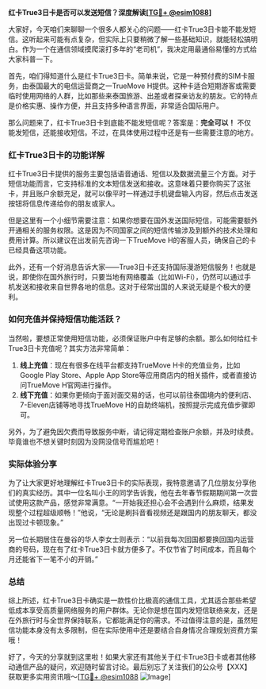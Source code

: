 **红卡True3日卡是否可以发送短信？深度解读[[TG💪+ @esim1088](https://t.me/s/esim1088)]**

大家好，今天咱们来聊聊一个很多人都关心的问题——红卡True3日卡能不能发短信。这听起来可能有点复杂，但实际上只要稍微了解一些基础知识，就能轻松搞明白。作为一个在通信领域摸爬滚打多年的“老司机”，我决定用最通俗易懂的方式给大家科普一下。

首先，咱们得知道什么是红卡True3日卡。简单来说，它是一种预付费的SIM卡服务，由泰国最大的电信运营商之一TrueMove H提供。这种卡适合短期游客或需要临时使用网络的人群，比如那些来泰国旅游、出差或者探亲访友的朋友。它的特点是价格实惠、操作方便，并且支持多种语言界面，非常适合国际用户。

那么问题来了，红卡True3日卡到底能不能发短信呢？答案是：**完全可以！** 不仅能发短信，还能接收短信。不过，在具体使用过程中还是有一些需要注意的地方。

### 红卡True3日卡的功能详解

红卡True3日卡提供的服务主要包括语音通话、短信以及数据流量三个方面。对于短信功能而言，它支持标准的文本短信发送和接收。这意味着只要你购买了这张卡，并且账户余额充足，就可以像平时一样通过手机键盘输入内容，然后点击发送按钮将信息传递给你的朋友或家人。

但是这里有一个小细节需要注意：如果你想要在国外发送国际短信，可能需要额外开通相关的服务权限。这是因为不同国家之间的短信传输涉及到额外的技术处理和费用计算。所以建议在出发前先咨询一下TrueMove H的客服人员，确保自己的卡已经具备这项功能。

此外，还有一个好消息告诉大家——True3日卡还支持国际漫游短信服务！也就是说，即使你在国外旅行时，只要当地有网络覆盖（比如Wi-Fi），仍然可以通过手机发送和接收来自世界各地的信息。这对于经常出国的人来说无疑是个极大的便利。

### 如何充值并保持短信功能活跃？

当然啦，要想正常使用短信功能，必须保证账户中有足够的余额。那么如何给红卡True3日卡充值呢？其实方法非常简单：

1. **线上充值**：现在有很多在线平台都支持TrueMove H卡的充值业务，比如Google Play Store、Apple App Store等应用商店内的相关插件，或者直接访问TrueMove H官网进行操作。
2. **线下充值**：如果你更倾向于面对面交易的话，也可以前往泰国境内的便利店、7-Eleven店铺等地寻找TrueMove H的自助终端机，按照提示完成充值步骤即可。

另外，为了避免因欠费而导致服务中断，请记得定期检查账户余额，并及时续费。毕竟谁也不想关键时刻因为没网没信号而尴尬吧！

### 实际体验分享

为了让大家更好地理解红卡True3日卡的实际表现，我特意邀请了几位朋友分享他们的真实经历。其中一位名叫小王的同学告诉我，他在去年春节假期期间第一次尝试使用这款产品，感觉非常满意。“一开始我还担心会不会遇到什么麻烦，结果发现整个过程超级顺畅！”他说，“无论是刷抖音看视频还是跟国内的朋友聊天，都没出现过卡顿现象。”

另一位长期居住在曼谷的华人李女士则表示：“以前我每次回国都要换回国内运营商的号码，现在有了红卡True3日卡就方便多了。不仅节省了时间成本，而且每个月还能省下一笔不小的开销。”

### 总结

综上所述，红卡True3日卡确实是一款性价比极高的通信工具，尤其适合那些希望低成本享受高质量网络服务的用户群体。无论你是想在国内发短信联络亲友，还是在外旅行时与全世界保持联系，它都能满足你的需求。不过值得注意的是，虽然短信功能本身没有太多限制，但在实际使用中还是要结合自身情况合理规划资费方案哦！

好了，今天的分享就到这里啦！如果大家还有其他关于红卡True3日卡或者其他移动通信产品的疑问，欢迎随时留言讨论。最后别忘了关注我们的公众号【XXX】获取更多实用资讯哦～[[TG💪+ @esim1088](https://t.me/s/esim1088) ![Image](https://i.postimg.cc/4NQfJmqS/Snipaste-2025-05-13-00-14-12.png)]
